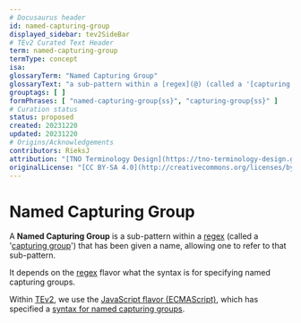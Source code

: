```yaml
---
# Docusaurus header
id: named-capturing-group
displayed_sidebar: tev2SideBar
# TEv2 Curated Text Header
term: named-capturing-group
termType: concept
isa:
glossaryTerm: "Named Capturing Group"
glossaryText: "a sub-pattern within a [regex](@) (called a '[capturing group](https://developer.mozilla.org/en-US/docs/Web/JavaScript/Reference/Regular_expressions/Capturing_group)') that has been given a name, allowing one to refer to that sub-pattern."
grouptags: [ ]
formPhrases: [ "named-capturing-group{ss}", "capturing-group{ss}" ]
# Curation status
status: proposed
created: 20231220
updated: 20231220
# Origins/Acknowledgements
contributors: RieksJ
attribution: "[TNO Terminology Design](https://tno-terminology-design.github.io/tev2-specifications/docs)"
originalLicense: "[CC BY-SA 4.0](http://creativecommons.org/licenses/by-sa/4.0/?ref=chooser-v1)"
---
```


# Named Capturing Group

A **Named Capturing Group** is a sub-pattern within a [regex](@) (called a '[capturing group](https://developer.mozilla.org/en-US/docs/Web/JavaScript/Reference/Regular_expressions/Capturing_group)') that has been given a name, allowing one to refer to that sub-pattern. 

It depends on the [regex](@) flavor what the syntax is for specifying named capturing groups. 

Within [TEv2](@), we use the [JavaScript flavor (ECMAScript)](https://developer.mozilla.org/en-US/docs/Web/JavaScript/Reference/Global_Objects/RegExp), which has specified a [syntax for named capturing groups](https://developer.mozilla.org/en-US/docs/Web/JavaScript/Reference/Regular_expressions/Named_capturing_group).
